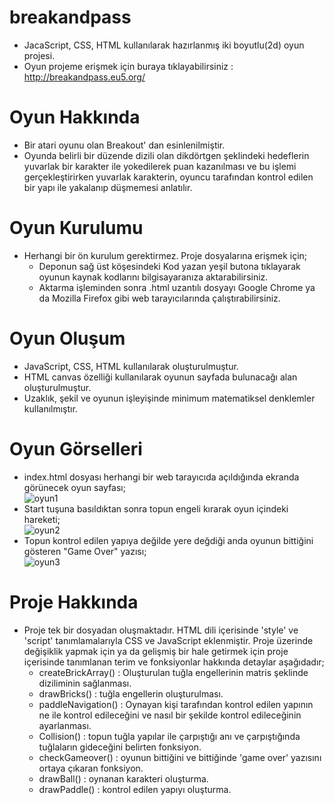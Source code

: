 # breakandpass
 * JacaScript, CSS, HTML kullanılarak hazırlanmış iki boyutlu(2d) oyun projesi. <br />
 * Oyun projeme erişmek için buraya tıklayabilirsiniz : http://breakandpass.eu5.org/  <br />
# Oyun Hakkında
 * Bir atari oyunu olan Breakout' dan esinlenilmiştir. <br />
 * Oyunda belirli bir düzende dizili olan dikdörtgen şeklindeki hedeflerin yuvarlak bir karakter ile yokedilerek puan kazanılması ve bu işlemi gerçekleştirirken yuvarlak karakterin, oyuncu tarafından kontrol edilen bir yapı ile yakalanıp düşmemesi anlatılır. <br />
# Oyun Kurulumu
 * Herhangi bir ön kurulum gerektirmez. Proje dosyalarına erişmek için; <br />
   * Deponun sağ üst köşesindeki Kod yazan yeşil butona tıklayarak oyunun kaynak kodlarını bilgisayaranıza aktarabilirsiniz. <br />
   * Aktarma işleminden sonra .html uzantılı dosyayı Google Chrome ya da Mozilla Firefox gibi web tarayıcılarında çalıştırabilirsiniz. <br />
# Oyun Oluşum
 * JavaScript, CSS, HTML kullanılarak oluşturulmuştur. <br />
 * HTML canvas özelliği kullanılarak oyunun sayfada bulunacağı alan oluşturulmuştur. <br />
 * Uzaklık, şekil ve oyunun işleyişinde minimum matematiksel denklemler kullanılmıştır. <br />
# Oyun Görselleri
 * index.html dosyası herhangi bir web tarayıcıda açıldığında ekranda görünecek oyun sayfası; <br />
    ![oyun1](https://user-images.githubusercontent.com/56195071/117902920-32819d00-b2d7-11eb-8d1c-a5b5faaa132e.PNG)
 * Start tuşuna basıldıktan sonra topun engeli kırarak oyun içindeki hareketi; <br />
    ![oyun2](https://user-images.githubusercontent.com/56195071/117903020-6e1c6700-b2d7-11eb-9642-5a1db097442e.PNG)
 * Topun kontrol edilen yapıya değilde yere değdiği anda oyunun bittiğini gösteren "Game Over" yazısı; <br />
    ![oyun3](https://user-images.githubusercontent.com/56195071/117903186-c3587880-b2d7-11eb-98b4-35cfb9523cd6.PNG)
# Proje Hakkında
 * Proje tek bir dosyadan oluşmaktadır. HTML dili içerisinde 'style' ve 'script' tanımlamalarıyla CSS ve JavaScript eklenmiştir. Proje üzerinde değişiklik yapmak için ya da gelişmiş bir hale getirmek için proje içerisinde tanımlanan terim ve fonksiyonlar hakkında detaylar aşağıdadır;
   * createBrickArray() : Oluşturulan tuğla engellerinin matris şeklinde diziliminin sağlanması.
   * drawBricks() : tuğla engellerin oluşturulması.
   * paddleNavigation() : Oynayan kişi tarafından kontrol edilen yapının ne ile kontrol edileceğini ve nasıl bir şekilde kontrol edileceğinin ayarlanması.
   * Collision() : topun tuğla yapılar ile çarpıştığı anı ve çarpıştığında tuğlaların gideceğini belirten fonksiyon.
   * checkGameover() : oyunun bittiğini ve bittiğinde 'game over' yazısını ortaya çıkaran fonksiyon.
   * drawBall() : oynanan karakteri oluşturma.
   * drawPaddle() : kontrol edilen yapıyı oluşturma.
